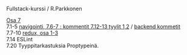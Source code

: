 Fullstack-kurssi / R.Parkkonen

[Osa 7](https://github.com/rparkkon/fullstack/blob/master/osa7)
<BR>
7.1-5 [navigointi, 7.6-7 : kommentit 7.12-13 tyylit 1,2](https://github.com/rparkkon/fullstack/blob/master/osa7/front/src.7.1-7,12-14)  /  [backend kommetit](https://github.com/rparkkon/fullstack/blob/master/osa7/back)
<BR>
7.7-10 [redux, osa 1-3](https://github.com/rparkkon/fullstack/blob/master/osa7/front/src)
<BR>
7.14 ESLint
<BR>
7.20 Tyyppitarkastuksia Proptypeinä.
